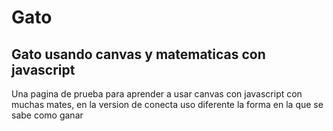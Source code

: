 # Gato
Gato usando canvas y matematicas con javascript
---------------------------------------------------------
Una pagina de prueba para aprender a usar canvas con javascript con muchas mates, en la version de conecta uso diferente la forma en la que se sabe como ganar
